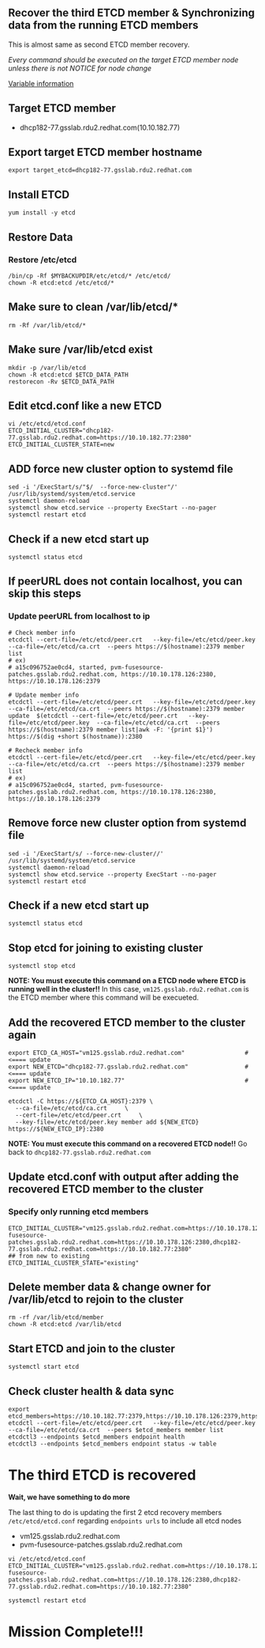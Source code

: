 Recover the third ETCD member & Synchronizing data from the running ETCD members
--------------------------------------------------------------------------------

This is almost same as second ETCD member recovery.

*Every command should be executed on the target ETCD member node unless there is not NOTICE for node change*

[Variable information](./backup_v2.md)

## Target ETCD member ##
- dhcp182-77.gsslab.rdu2.redhat.com(10.10.182.77)

## Export target ETCD member hostname ##
```
export target_etcd=dhcp182-77.gsslab.rdu2.redhat.com
```
## Install ETCD
```
yum install -y etcd
```

## Restore Data ##
### Restore /etc/etcd ###
```
/bin/cp -Rf $MYBACKUPDIR/etc/etcd/* /etc/etcd/  
chown -R etcd:etcd /etc/etcd/*
```
## Make sure to clean /var/lib/etcd/* ##
```
rm -Rf /var/lib/etcd/*
```

## Make sure /var/lib/etcd exist ##
```
mkdir -p /var/lib/etcd
chown -R etcd:etcd $ETCD_DATA_PATH
restorecon -Rv $ETCD_DATA_PATH
```

## Edit etcd.conf like a new ETCD ###
```
vi /etc/etcd/etcd.conf
ETCD_INITIAL_CLUSTER="dhcp182-77.gsslab.rdu2.redhat.com=https://10.10.182.77:2380"
ETCD_INITIAL_CLUSTER_STATE=new
```

## ADD force new cluster option to systemd file ##
```
sed -i '/ExecStart/s/"$/  --force-new-cluster"/' /usr/lib/systemd/system/etcd.service
systemctl daemon-reload
systemctl show etcd.service --property ExecStart --no-pager
systemctl restart etcd
```

## Check if a new etcd start up ##
```
systemctl status etcd
```


## If peerURL does not contain localhost, you can skip this steps ##
### Update peerURL from localhost to ip ###

```
# Check member info
etcdctl --cert-file=/etc/etcd/peer.crt   --key-file=/etc/etcd/peer.key  --ca-file=/etc/etcd/ca.crt  --peers https://$(hostname):2379 member list
# ex)
# a15c096752ae0cd4, started, pvm-fusesource-patches.gsslab.rdu2.redhat.com, https://10.10.178.126:2380, https://10.10.178.126:2379
  
# Update member info
etcdctl --cert-file=/etc/etcd/peer.crt   --key-file=/etc/etcd/peer.key  --ca-file=/etc/etcd/ca.crt  --peers https://$(hostname):2379 member update  $(etcdctl --cert-file=/etc/etcd/peer.crt   --key-file=/etc/etcd/peer.key  --ca-file=/etc/etcd/ca.crt  --peers https://$(hostname):2379 member list|awk -F: '{print $1}') https://$(dig +short $(hostname)):2380

# Recheck member info
etcdctl --cert-file=/etc/etcd/peer.crt   --key-file=/etc/etcd/peer.key  --ca-file=/etc/etcd/ca.crt  --peers https://$(hostname):2379 member list
# ex)
# a15c096752ae0cd4, started, pvm-fusesource-patches.gsslab.rdu2.redhat.com, https://10.10.178.126:2380, https://10.10.178.126:2379
```

## Remove force new cluster option from systemd file ##
```
sed -i '/ExecStart/s/ --force-new-cluster//' /usr/lib/systemd/system/etcd.service
systemctl daemon-reload
systemctl show etcd.service --property ExecStart --no-pager
systemctl restart etcd
```

## Check if a new etcd start up ##
```
systemctl status etcd
```
## Stop etcd for joining to existing cluster ##
```
systemctl stop etcd
```

**NOTE: You must execute this command on a ETCD node where ETCD is running well in the cluster!!**
In this case, `vm125.gsslab.rdu2.redhat.com` is the ETCD member where this command will be execueted.

## Add the recovered ETCD member to the cluster again ##
```
export ETCD_CA_HOST="vm125.gsslab.rdu2.redhat.com"                 #<==== update
export NEW_ETCD="dhcp182-77.gsslab.rdu2.redhat.com"                #<==== update 
export NEW_ETCD_IP="10.10.182.77"                                  #<==== update

etcdctl -C https://${ETCD_CA_HOST}:2379 \
  --ca-file=/etc/etcd/ca.crt     \
  --cert-file=/etc/etcd/peer.crt     \
  --key-file=/etc/etcd/peer.key member add ${NEW_ETCD} https://${NEW_ETCD_IP}:2380
```

**NOTE: You must execute this command on a recovered ETCD node!!**
Go back to `dhcp182-77.gsslab.rdu2.redhat.com`

## Update etcd.conf with output after adding the recovered ETCD member to the cluster ##
### Specify only running etcd members ###
```
ETCD_INITIAL_CLUSTER="vm125.gsslab.rdu2.redhat.com=https://10.10.178.125:2380,pvm-fusesource-patches.gsslab.rdu2.redhat.com=https://10.10.178.126:2380,dhcp182-77.gsslab.rdu2.redhat.com=https://10.10.182.77:2380"
## from new to existing
ETCD_INITIAL_CLUSTER_STATE="existing"
```

## Delete member data & change owner for /var/lib/etcd to rejoin to the cluster ##
```
rm -rf /var/lib/etcd/member
chown -R etcd:etcd /var/lib/etcd
```

## Start ETCD and join to the cluster ##
```
systemctl start etcd
```

## Check cluster health & data sync ##
```
export etcd_members=https://10.10.182.77:2379,https://10.10.178.126:2379,https://10.10.178.125:2379
etcdctl --cert-file=/etc/etcd/peer.crt   --key-file=/etc/etcd/peer.key  --ca-file=/etc/etcd/ca.crt  --peers $etcd_members member list
etcdctl3 --endpoints $etcd_members endpoint health
etcdctl3 --endpoints $etcd_members endpoint status -w table
```

# The third ETCD is recovered #


**Wait, we have something to do more**

The last thing to do is updating the first 2 etcd recovery members `/etc/etcd/etcd.conf` regarding `endpoints urls` to include all etcd nodes

- vm125.gsslab.rdu2.redhat.com
- pvm-fusesource-patches.gsslab.rdu2.redhat.com

```
vi /etc/etcd/etcd.conf
ETCD_INITIAL_CLUSTER="vm125.gsslab.rdu2.redhat.com=https://10.10.178.125:2380,pvm-fusesource-patches.gsslab.rdu2.redhat.com=https://10.10.178.126:2380,dhcp182-77.gsslab.rdu2.redhat.com=https://10.10.182.77:2380"

systemctl restart etcd
```


# Mission Complete!!!


